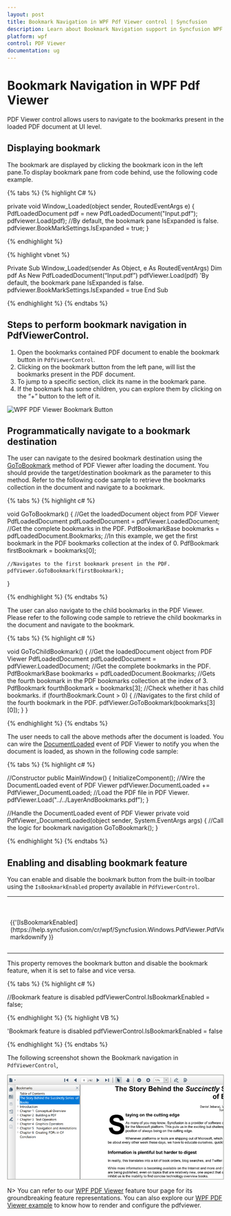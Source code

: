 ```yaml
---
layout: post
title: Bookmark Navigation in WPF Pdf Viewer control | Syncfusion
description: Learn about Bookmark Navigation support in Syncfusion WPF Pdf Viewer control, its elements and more.
platform: wpf
control: PDF Viewer
documentation: ug
---
```


# Bookmark Navigation in WPF Pdf Viewer

PDF Viewer control allows users to navigate to the bookmarks present in the loaded PDF document at UI level. 


## Displaying bookmark
The bookmark are displayed by clicking the bookmark icon in the left pane.To display bookmark pane from code behind, use the following code example.

{% tabs %}
{% highlight C# %}

private void Window_Loaded(object sender, RoutedEventArgs e)
{
	PdfLoadedDocument pdf = new PdfLoadedDocument("Input.pdf");
    pdfviewer.Load(pdf);
    //By default, the bookmark pane IsExpanded is false. 
  	pdfviewer.BookMarkSettings.IsExpanded = true;
}

{% endhighlight %}


{% highlight vbnet %}

Private Sub Window_Loaded(sender As Object, e As RoutedEventArgs)
    Dim pdf As New PdfLoadedDocument(“Input.pdf”)
    pdfViewer.Load(pdf)
    'By default, the bookmark pane IsExpanded is false. 
	pdfviewer.BookMarkSettings.IsExpanded = true
End Sub

{% endhighlight %}
{% endtabs %}

## Steps to perform bookmark navigation in PdfViewerControl.

1.	Open the bookmarks contained PDF document to enable the bookmark button in `PdfViewerControl`.
2.	Clicking on the bookmark button from the left pane, will list the bookmarks present in the PDF document.
3.	To jump to a specific section, click its name in the bookmark pane.
4.	If the bookmark has some children, you can explore them by clicking on the “+” button to the left of it.

![WPF PDF Viewer Bookmark Button](Bookmark_Navigation_images/wpf-pdf-viewer-bookmark-button.png)  

## Programmatically navigate to a bookmark destination

The user can navigate to the desired bookmark destination using the [GoToBookmark](https://help.syncfusion.com/cr/wpf/Syncfusion.Windows.PdfViewer.PdfViewerControl.html#Syncfusion_Windows_PdfViewer_PdfViewerControl_GoToBookmark_Syncfusion_Pdf_Interactive_PdfBookmark_) method of PDF Viewer after loading the document. You should provide the target/destination bookmark as the parameter to this method. Refer to the following code sample to retrieve the bookmarks collection in the document and navigate to a bookmark.

{% tabs %}
{% highlight c# %}

void GoToBookmark()
{
    //Get the loadedDocument object from PDF Viewer
    PdfLoadedDocument pdfLoadedDocument = pdfViewer.LoadedDocument;
    //Get the complete bookmarks in the PDF.
    PdfBookmarkBase bookmarks = pdfLoadedDocument.Bookmarks;
    //In this example, we get the first bookmark in the PDF bookmarks collection at the index of 0.
    PdfBookmark firstBookmark = bookmarks[0];

    //Navigates to the first bookmark present in the PDF.
    pdfViewer.GoToBookmark(firstBookmark);
}

{% endhighlight %}
{% endtabs %}

The user can also navigate to the child bookmarks in the PDF Viewer. Please refer to the following code sample to retrieve the child bookmarks in the document and navigate to the bookmark.

{% tabs %}
{% highlight c# %}

void GoToChildBookmark()
{
    //Get the loadedDocument object from PDF Viewer
    PdfLoadedDocument pdfLoadedDocument = pdfViewer.LoadedDocument;
    //Get the complete bookmarks in the PDF.
    PdfBookmarkBase bookmarks = pdfLoadedDocument.Bookmarks;
    //Gets the fourth bookmark in the PDF bookmarks collection at the index of 3.
    PdfBookmark fourthBookmark = bookmarks[3];
    //Check whether it has child bookmarks.
    if (fourthBookmark.Count > 0)
    {
        //Navigates to the first child of the fourth bookmark in the PDF.
        pdfViewer.GoToBookmark(bookmarks[3][0]);
    }
}

{% endhighlight %}
{% endtabs %}

The user needs to call the above methods after the document is loaded. You can wire the [DocumentLoaded](https://help.syncfusion.com/cr/wpf/Syncfusion.Windows.PdfViewer.PdfViewerControl.html#Syncfusion_Windows_PdfViewer_PdfViewerControl_DocumentLoaded) event of PDF Viewer to notify you when the document is loaded, as shown in the following code sample:

{% tabs %}
{% highlight c# %}

//Constructor
public MainWindow()
{
    InitializeComponent();
    //Wire the DocumentLoaded event of PDF Viewer
    pdfViewer.DocumentLoaded += PdfViewer_DocumentLoaded;
    //Load the PDF file in PDF Viewer.
    pdfViewer.Load("../../LayerAndBookmarks.pdf");
}

//Handle the DocumentLoaded event of PDF Viewer
private void PdfViewer_DocumentLoaded(object sender, System.EventArgs args)
{
    //Call the logic for bookmark navigation
    GoToBookmark();
}

{% endhighlight %}
{% endtabs %}

## Enabling and disabling bookmark feature

You can enable and disable the bookmark button from the built-in toolbar using the `IsBookmarkEnabled` property available in `PdfViewerControl`.

<table>
<tr>
<th>
Property</th><th>
Action</th></tr>
<tr>
<td>
{{'[IsBookmarkEnabled](https://help.syncfusion.com/cr/wpf/Syncfusion.Windows.PdfViewer.PdfViewerControl.html#Syncfusion_Windows_PdfViewer_PdfViewerControl_IsBookmarkEnabled)'| markdownify }}</td><td>
Enables or disables the bookmark feature.</td></tr>
</table>

This property removes the bookmark button and disable the bookmark feature, when it is set to false and vice versa.

{% tabs %}
{% highlight c# %}

//Bookmark feature is disabled
pdfViewerControl.IsBookmarkEnabled = false;

{% endhighlight %}
{% highlight VB %}

'Bookmark feature is disabled
pdfViewerControl.IsBookmarkEnabled = false

{% endhighlight %}
{% endtabs %}

The following screenshot shown the Bookmark navigation in `PdfViewerControl`,

![WPF PDF Viewer Enabling and Disabling Bookmark Feature](Bookmark_Navigation_images/wpf-pdf-viewer-enabling-and-disabling-bookmark-feature.png)


N> You can refer to our [WPF PDF Viewer](https://www.syncfusion.com/wpf-controls/pdf-viewer) feature tour page for its groundbreaking feature representations. You can also explore our [WPF PDF Viewer example](https://github.com/syncfusion/wpf-demos) to know how to render and configure the pdfviewer.